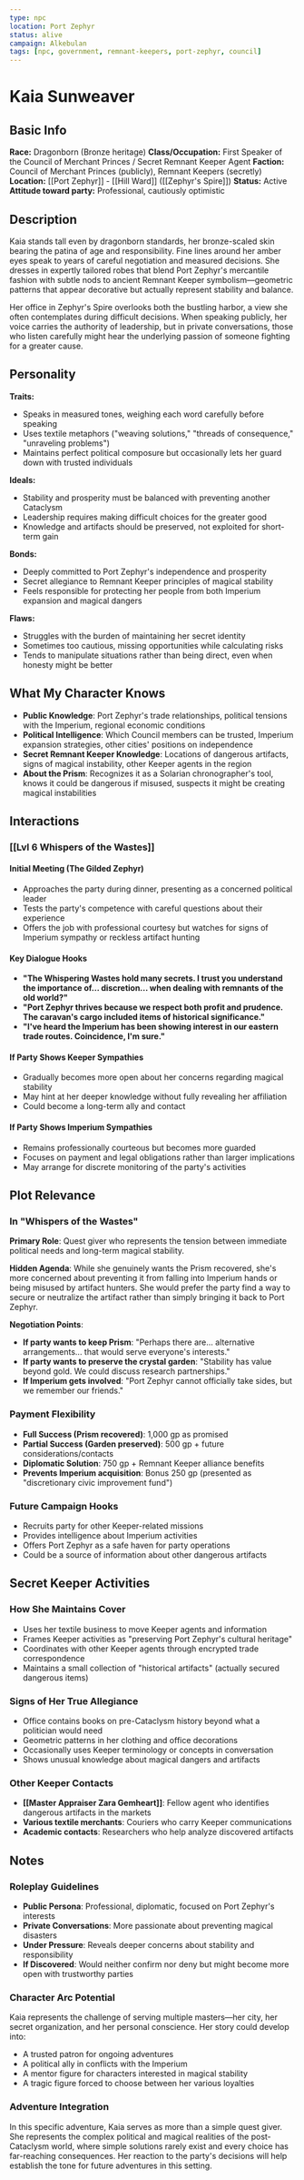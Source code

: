 ```yaml
---
type: npc
location: Port Zephyr
status: alive
campaign: Alkebulan
tags: [npc, government, remnant-keepers, port-zephyr, council]
---
```


# Kaia Sunweaver

## Basic Info
**Race:** Dragonborn (Bronze heritage)
**Class/Occupation:** First Speaker of the Council of Merchant Princes / Secret Remnant Keeper Agent
**Faction:** Council of Merchant Princes (publicly), Remnant Keepers (secretly)
**Location:** [[Port Zephyr]] - [[Hill Ward]] ([[Zephyr's Spire]])
**Status:** Active
**Attitude toward party:** Professional, cautiously optimistic

## Description

Kaia stands tall even by dragonborn standards, her bronze-scaled skin bearing the patina of age and responsibility. Fine lines around her amber eyes speak to years of careful negotiation and measured decisions. She dresses in expertly tailored robes that blend Port Zephyr's mercantile fashion with subtle nods to ancient Remnant Keeper symbolism—geometric patterns that appear decorative but actually represent stability and balance.

Her office in Zephyr's Spire overlooks both the bustling harbor, a view she often contemplates during difficult decisions. When speaking publicly, her voice carries the authority of leadership, but in private conversations, those who listen carefully might hear the underlying passion of someone fighting for a greater cause.

## Personality
**Traits:** 
- Speaks in measured tones, weighing each word carefully before speaking
- Uses textile metaphors ("weaving solutions," "threads of consequence," "unraveling problems")
- Maintains perfect political composure but occasionally lets her guard down with trusted individuals

**Ideals:** 
- Stability and prosperity must be balanced with preventing another Cataclysm
- Leadership requires making difficult choices for the greater good
- Knowledge and artifacts should be preserved, not exploited for short-term gain

**Bonds:** 
- Deeply committed to Port Zephyr's independence and prosperity
- Secret allegiance to Remnant Keeper principles of magical stability
- Feels responsible for protecting her people from both Imperium expansion and magical dangers

**Flaws:** 
- Struggles with the burden of maintaining her secret identity
- Sometimes too cautious, missing opportunities while calculating risks
- Tends to manipulate situations rather than being direct, even when honesty might be better

## What My Character Knows
- **Public Knowledge**: Port Zephyr's trade relationships, political tensions with the Imperium, regional economic conditions
- **Political Intelligence**: Which Council members can be trusted, Imperium expansion strategies, other cities' positions on independence
- **Secret Remnant Keeper Knowledge**: Locations of dangerous artifacts, signs of magical instability, other Keeper agents in the region
- **About the Prism**: Recognizes it as a Solarian chronographer's tool, knows it could be dangerous if misused, suspects it might be creating magical instabilities

## Interactions
### [[Lvl 6 Whispers of the Wastes]]
#### Initial Meeting (The Gilded Zephyr)
- Approaches the party during dinner, presenting as a concerned political leader
- Tests the party's competence with careful questions about their experience
- Offers the job with professional courtesy but watches for signs of Imperium sympathy or reckless artifact hunting

#### Key Dialogue Hooks
- **"The Whispering Wastes hold many secrets. I trust you understand the importance of... discretion... when dealing with remnants of the old world?"**
- **"Port Zephyr thrives because we respect both profit and prudence. The caravan's cargo included items of historical significance."**
- **"I've heard the Imperium has been showing interest in our eastern trade routes. Coincidence, I'm sure."**

#### If Party Shows Keeper Sympathies
- Gradually becomes more open about her concerns regarding magical stability
- May hint at her deeper knowledge without fully revealing her affiliation
- Could become a long-term ally and contact

#### If Party Shows Imperium Sympathies
- Remains professionally courteous but becomes more guarded
- Focuses on payment and legal obligations rather than larger implications
- May arrange for discrete monitoring of the party's activities

## Plot Relevance

### In "Whispers of the Wastes"
**Primary Role**: Quest giver who represents the tension between immediate political needs and long-term magical stability.

**Hidden Agenda**: While she genuinely wants the Prism recovered, she's more concerned about preventing it from falling into Imperium hands or being misused by artifact hunters. She would prefer the party find a way to secure or neutralize the artifact rather than simply bringing it back to Port Zephyr.

**Negotiation Points**:
- **If party wants to keep Prism**: "Perhaps there are... alternative arrangements... that would serve everyone's interests."
- **If party wants to preserve the crystal garden**: "Stability has value beyond gold. We could discuss research partnerships."
- **If Imperium gets involved**: "Port Zephyr cannot officially take sides, but we remember our friends."

### Payment Flexibility
- **Full Success (Prism recovered)**: 1,000 gp as promised
- **Partial Success (Garden preserved)**: 500 gp + future considerations/contacts
- **Diplomatic Solution**: 750 gp + Remnant Keeper alliance benefits
- **Prevents Imperium acquisition**: Bonus 250 gp (presented as "discretionary civic improvement fund")

### Future Campaign Hooks
- Recruits party for other Keeper-related missions
- Provides intelligence about Imperium activities
- Offers Port Zephyr as a safe haven for party operations
- Could be a source of information about other dangerous artifacts

## Secret Keeper Activities

### How She Maintains Cover
- Uses her textile business to move Keeper agents and information
- Frames Keeper activities as "preserving Port Zephyr's cultural heritage"
- Coordinates with other Keeper agents through encrypted trade correspondence
- Maintains a small collection of "historical artifacts" (actually secured dangerous items)

### Signs of Her True Allegiance
- Office contains books on pre-Cataclysm history beyond what a politician would need
- Geometric patterns in her clothing and office decorations
- Occasionally uses Keeper terminology or concepts in conversation
- Shows unusual knowledge about magical dangers and artifacts

### Other Keeper Contacts
- **[[Master Appraiser Zara Gemheart]]**: Fellow agent who identifies dangerous artifacts in the markets
- **Various textile merchants**: Couriers who carry Keeper communications
- **Academic contacts**: Researchers who help analyze discovered artifacts

## Notes

### Roleplay Guidelines
- **Public Persona**: Professional, diplomatic, focused on Port Zephyr's interests
- **Private Conversations**: More passionate about preventing magical disasters
- **Under Pressure**: Reveals deeper concerns about stability and responsibility
- **If Discovered**: Would neither confirm nor deny but might become more open with trustworthy parties

### Character Arc Potential
Kaia represents the challenge of serving multiple masters—her city, her secret organization, and her personal conscience. Her story could develop into:
- A trusted patron for ongoing adventures
- A political ally in conflicts with the Imperium
- A mentor figure for characters interested in magical stability
- A tragic figure forced to choose between her various loyalties

### Adventure Integration
In this specific adventure, Kaia serves as more than a simple quest giver. She represents the complex political and magical realities of the post-Cataclysm world, where simple solutions rarely exist and every choice has far-reaching consequences. Her reaction to the party's decisions will help establish the tone for future adventures in this setting.